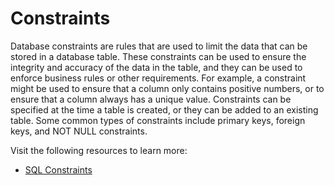 # Constraints

Database constraints are rules that are used to limit the data that can be stored in a database table. These constraints can be used to ensure the integrity and accuracy of the data in the table, and they can be used to enforce business rules or other requirements. For example, a constraint might be used to ensure that a column only contains positive numbers, or to ensure that a column always has a unique value. Constraints can be specified at the time a table is created, or they can be added to an existing table. Some common types of constraints include primary keys, foreign keys, and NOT NULL constraints.

Visit the following resources to learn more:

- [SQL Constraints](https://www.w3schools.com/sql/sql_constraints.asp)
